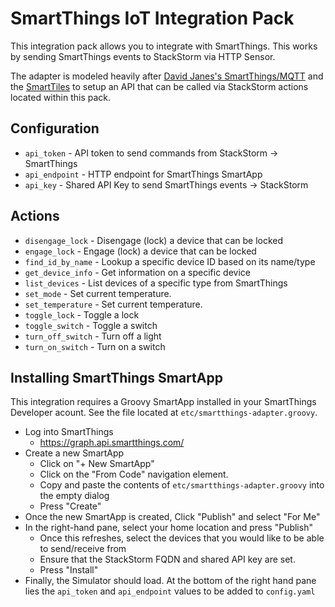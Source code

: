 # SmartThings IoT Integration Pack

This integration pack allows you to integrate with SmartThings. This works
by sending SmartThings events to StackStorm via HTTP Sensor.

The adapter is modeled heavily after [David Janes's SmartThings/MQTT](https://github.com/dpjanes/iotdb-smartthings)
and the [SmartTiles](http://www.smarttiles.click) to setup an API that can be
called via StackStorm actions located within this pack.

## Configuration

* `api_token` - API token to send commands from StackStorm -> SmartThings
* `api_endpoint` - HTTP endpoint for SmartThings SmartApp
* `api_key` - Shared API Key to send SmartThings events -> StackStorm

## Actions

* `disengage_lock`  - Disengage (lock) a device that can be locked
* `engage_lock`     - Engage (lock) a device that can be locked
* `find_id_by_name` - Lookup a specific device ID based on its name/type
* `get_device_info` - Get information on a specific device
* `list_devices`    - List devices of a specific type from SmartThings
* `set_mode`        - Set current temperature.
* `set_temperature` - Set current temperature.
* `toggle_lock`     - Toggle a lock
* `toggle_switch`   - Toggle a switch
* `turn_off_switch` - Turn off a light
* `turn_on_switch`  - Turn on a switch

## Installing SmartThings SmartApp

This integration requires a Groovy SmartApp installed in your SmartThings Developer acount. See
the file located at `etc/smartthings-adapter.groovy`.

* Log into SmartThings
  * https://graph.api.smartthings.com/
* Create a new SmartApp
  * Click on "+ New SmartApp"
  * Click on the "From Code" navigation element.
  * Copy and paste the contents of `etc/smartthings-adapter.groovy` into the empty dialog
  * Press "Create"
* Once the new SmartApp is created, Click "Publish" and select "For Me"
* In the right-hand pane, select your home location and press "Publish"
  * Once this refreshes, select the devices that you would like to be able to send/receive from
  * Ensure that the StackStorm FQDN and shared API key are set.
  * Press "Install"
* Finally, the Simulator should load. At the bottom of the right hand pane lies the `api_token` and `api_endpoint` values to be added to `config.yaml`
